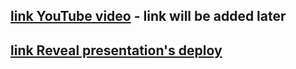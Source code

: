 ## [link YouTube video](https://www.youtube.com/) - link will be added later
## [link Reveal presentation's deploy](https://rolling-scopes-school.github.io/maks-t-JSFE2021Q1/presentation/)
